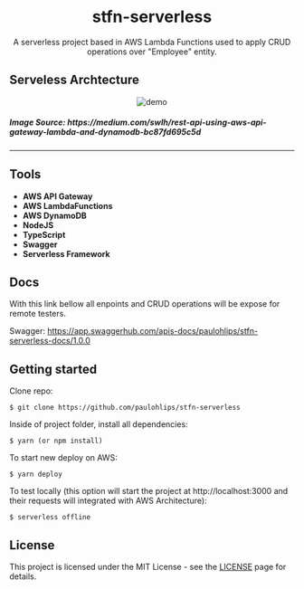 <h1 align="center">
<br>
stfn-serverless
</h1>

<p align="center">A serverless project based in AWS Lambda Functions used to apply CRUD operations over "Employee" entity.</p>

</p>


## Serveless Archtecture
[//]: # (Add your gifs/images here:)
<div align="center">
  <img src="https://miro.medium.com/max/1400/1*enySPc_XesSQCUWc8i579Q.png" alt="demo" >
</div>
<h5>Image Source: <a>https://medium.com/swlh/rest-api-using-aws-api-gateway-lambda-and-dynamodb-bc87fd695c5d</a></h5>

<hr />

## Tools

[//]: # "Add the features of your project here:"


- **AWS API Gateway** 
- **AWS LambdaFunctions** 
- **AWS DynamoDB** 
- **NodeJS**
- **TypeScript**
- **Swagger**
- **Serverless Framework** 

## Docs

With this link bellow all enpoints and CRUD operations will be expose for remote testers.


Swagger: https://app.swaggerhub.com/apis-docs/paulohlips/stfn-serverless-docs/1.0.0


## Getting started

Clone repo:

```
$ git clone https://github.com/paulohlips/stfn-serverless
```

Inside of project folder, install all dependencies:

```
$ yarn (or npm install)
```

To start new deploy on AWS:

```
$ yarn deploy
```

To test locally (this option will start the project at http://localhost:3000 and their requests will integrated with AWS Architecture):

```
$ serverless offline
```

## License

This project is licensed under the MIT License - see the [LICENSE](https://opensource.org/licenses/MIT) page for details.

